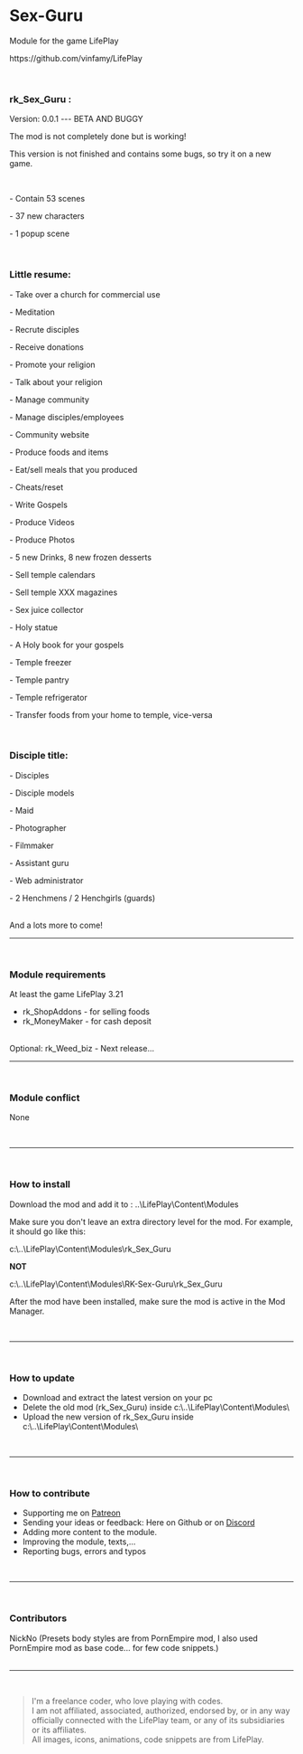<h1>Sex-Guru </h1>
<p>Module for the game LifePlay</p>
<p>https://github.com/vinfamy/LifePlay</p>
<br>
<h3>rk_Sex_Guru :</h3>
<p>Version: 0.0.1 --- BETA AND BUGGY</p>
<p>The mod is not completely done but is working!</p>
<p>This version is not finished and contains some bugs, so try it on a new game.</p>
<br>
<p>- Contain 53 scenes</p>
<p>- 37 new characters</p>
<p>- 1 popup scene</p>
<br>
<h3>Little resume:</h3>
<p>- Take over a church for commercial use</p>
<p>- Meditation</p>
<p>- Recrute disciples</p>
<p>- Receive donations</p>
<p>- Promote your religion</p>
<p>- Talk about your religion</p>
<p>- Manage community</p>
<p>- Manage disciples/employees</p>
<p>- Community website</p>
<p>- Produce foods and items</p>
<p>- Eat/sell meals that you produced</p>
<p>- Cheats/reset</p>
<p>- Write Gospels</p>
<p>- Produce Videos</p>
<p>- Produce Photos</p>
<p>- 5 new Drinks, 8 new frozen desserts</p>
<p>- Sell temple calendars</p>
<p>- Sell temple XXX magazines</p>
<p>- Sex juice collector</p>
<p>- Holy statue</p>
<p>- A Holy book for your gospels</p>
<p>- Temple freezer</p>
<p>- Temple pantry</p>
<p>- Temple refrigerator</p>
<p>- Transfer foods from your home to temple, vice-versa</p>
<br>
<h3>Disciple title:</h3>
<p>- Disciples</p>
<p>- Disciple models</p>
<p>- Maid</p>
<p>- Photographer</p>
<p>- Filmmaker</p>
<p>- Assistant guru</p>
<p>- Web administrator</p>
<p>- 2 Henchmens / 2 Henchgirls (guards)</p>
<br>
And a lots more to come!
<br>
<hr>
<br>
<h3>Module requirements</h3>
<p>At least the game LifePlay 3.21</p>
<ul><li>rk_ShopAddons - for selling foods</li>
<li>rk_MoneyMaker - for cash deposit</li></ul>
<br>
Optional: rk_Weed_biz - Next release...
<br>
<hr>
<br>
<h3>Module conflict</h3>
<p>None</p>
<br>
<hr>
<br>
<h3>How to install</h3>
<p>Download the mod and add it to : ..\LifePlay\Content\Modules</p>
<p>Make sure you don't leave an extra directory level for the mod. For example, it should go like this:</p>
<p>c:\..\LifePlay\Content\Modules\rk_Sex_Guru </p>
<p><strong>NOT</strong></p>
<p>c:\..\LifePlay\Content\Modules\RK-Sex-Guru\rk_Sex_Guru</p>
<p>After the mod have been installed, make sure the mod is active in the Mod Manager. </p>
<br>
<hr>
<br>
<h3>How to update</h3>
<ul>
<li>Download and extract the latest version on your pc</li>
<li>Delete the old mod (rk_Sex_Guru) inside c:\..\LifePlay\Content\Modules\</li>
<li>Upload the new version of rk_Sex_Guru inside c:\..\LifePlay\Content\Modules\</li>
</ul>
<br>
<hr>
<br>
<h3>How to contribute</h3>
<ul>
<li>Supporting me on <a href="https://www.patreon.com/raiderknight">Patreon</a></li>
<li>Sending your ideas or feedback: Here on Github or on <a href="https://discord.gg/d3U9E2wb4Y">Discord</a></li>
<li>Adding more content to the module.</li>
<li>Improving the module, texts,...</li>
<li>Reporting bugs, errors and typos</li>
</ul>
<br>
<hr>
<br>
<h3>Contributors</h3>
NickNo (Presets body styles are from PornEmpire mod, I also used PornEmpire mod as base code... for few code snippets.)<br>
<br>
<hr>
<br>
<blockquote> I'm a freelance coder, who love playing with codes.<br>
I am not affiliated, associated, authorized, endorsed by, or in any way officially connected with the LifePlay team, or any of its subsidiaries or its affiliates.<br>
All images, icons, animations, code snippets are from LifePlay.</blockquote>